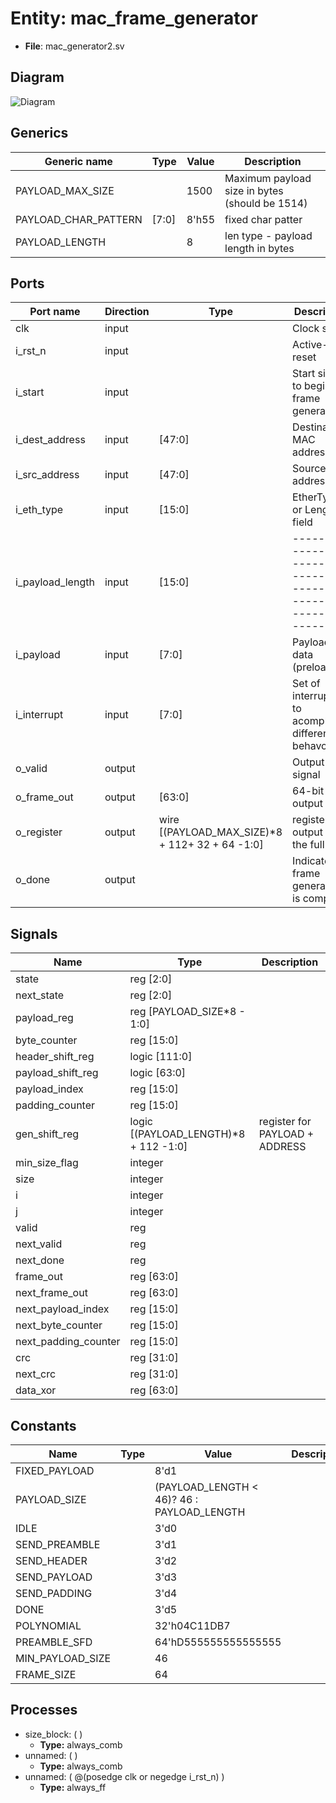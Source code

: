 
# Entity: mac_frame_generator 
- **File**: mac_generator2.sv

## Diagram
![Diagram](mac_frame_generator.svg "Diagram")
## Generics

| Generic name         | Type  | Value | Description                                    |
| -------------------- | ----- | ----- | ---------------------------------------------- |
| PAYLOAD_MAX_SIZE     |       | 1500  | Maximum payload size in bytes (should be 1514) |
| PAYLOAD_CHAR_PATTERN | [7:0] | 8'h55 | fixed char patter                              |
| PAYLOAD_LENGTH       |       | 8     | len type - payload length in bytes             |

## Ports

| Port name        | Direction | Type                                            | Description                                                             |
| ---------------- | --------- | ----------------------------------------------- | ----------------------------------------------------------------------- |
| clk              | input     |                                                 | Clock signal                                                            |
| i_rst_n          | input     |                                                 | Active-low reset                                                        |
| i_start          | input     |                                                 | Start signal to begin frame generation                                  |
| i_dest_address   | input     | [47:0]                                          | Destination MAC address                                                 |
| i_src_address    | input     | [47:0]                                          | Source MAC address                                                      |
| i_eth_type       | input     | [15:0]                                          | EtherType or Length field                                               |
| i_payload_length | input     | [15:0]                                          | ----------------------------------------------------------------------- |
| i_payload        | input     | [7:0]                                           | Payload data (preloaded)                                                |
| i_interrupt      | input     | [7:0]                                           | Set of interruptions to acomplish different behavors                    |
| o_valid          | output    |                                                 | Output valid signal                                                     |
| o_frame_out      | output    | [63:0]                                          | 64-bit output data                                                      |
| o_register       | output    | wire [(PAYLOAD_MAX_SIZE)*8 + 112+ 32 + 64 -1:0] | register output with the full data                                      |
| o_done           | output    |                                                 | Indicates frame generation is complete                                  |

## Signals

| Name                 | Type                                  | Description                    |
| -------------------- | ------------------------------------- | ------------------------------ |
| state                | reg [2:0]                             |                                |
| next_state           | reg [2:0]                             |                                |
| payload_reg          | reg [PAYLOAD_SIZE*8 - 1:0]            |                                |
| byte_counter         | reg [15:0]                            |                                |
| header_shift_reg     | logic [111:0]                         |                                |
| payload_shift_reg    | logic [63:0]                          |                                |
| payload_index        | reg [15:0]                            |                                |
| padding_counter      | reg [15:0]                            |                                |
| gen_shift_reg        | logic [(PAYLOAD_LENGTH)*8 + 112 -1:0] | register for PAYLOAD + ADDRESS |
| min_size_flag        | integer                               |                                |
| size                 | integer                               |                                |
| i                    | integer                               |                                |
| j                    | integer                               |                                |
| valid                | reg                                   |                                |
| next_valid           | reg                                   |                                |
| next_done            | reg                                   |                                |
| frame_out            | reg [63:0]                            |                                |
| next_frame_out       | reg [63:0]                            |                                |
| next_payload_index   | reg [15:0]                            |                                |
| next_byte_counter    | reg [15:0]                            |                                |
| next_padding_counter | reg [15:0]                            |                                |
| crc                  | reg [31:0]                            |                                |
| next_crc             | reg [31:0]                            |                                |
| data_xor             | reg [63:0]                            |                                |

## Constants

| Name             | Type | Value                                      | Description |
| ---------------- | ---- | ------------------------------------------ | ----------- |
| FIXED_PAYLOAD    |      | 8'd1                                       |             |
| PAYLOAD_SIZE     |      | (PAYLOAD_LENGTH < 46)? 46 : PAYLOAD_LENGTH |             |
| IDLE             |      | 3'd0                                       |             |
| SEND_PREAMBLE    |      | 3'd1                                       |             |
| SEND_HEADER      |      | 3'd2                                       |             |
| SEND_PAYLOAD     |      | 3'd3                                       |             |
| SEND_PADDING     |      | 3'd4                                       |             |
| DONE             |      | 3'd5                                       |             |
| POLYNOMIAL       |      | 32'h04C11DB7                               |             |
| PREAMBLE_SFD     |      | 64'hD555555555555555                       |             |
| MIN_PAYLOAD_SIZE |      | 46                                         |             |
| FRAME_SIZE       |      | 64                                         |             |

## Processes
- size_block: (  )
  - **Type:** always_comb
- unnamed: (  )
  - **Type:** always_comb
- unnamed: ( @(posedge clk or negedge i_rst_n) )
  - **Type:** always_ff
